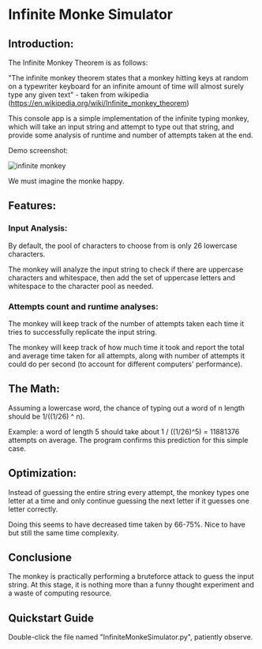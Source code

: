 # Infinite Monke Simulator

## Introduction:

The Infinite Monkey Theorem is as follows:

"The infinite monkey theorem states that a monkey hitting keys at random on a typewriter keyboard for an infinite amount of time will almost surely type any given text" - taken from wikipedia (https://en.wikipedia.org/wiki/Infinite_monkey_theorem)

This console app is a simple implementation of the infinite typing monkey, which will take an input string and attempt to type out that string, and provide some analysis of runtime and number of attempts taken at the end.

Demo screenshot:

![infinite monkey](https://github.com/user-attachments/assets/2df80320-ac49-4eed-91a0-14f81452870c)


We must imagine the monke happy.

## Features:
### Input Analysis:
By default, the pool of characters to choose from is only 26 lowercase characters.

The monkey will analyze the input string to check if there are uppercase characters and whitespace, then add the set of uppercase letters and whitespace to the character pool as needed.

### Attempts count and runtime analyses:
The monkey will keep track of the number of attempts taken each time it tries to successfully replicate the input string.

The monkey will keep track of how much time it took and report the total and average time taken for all attempts, along with number of attempts it could do per second (to account for different computers' performance).

## The Math:
Assuming a lowercase word, the chance of typing out a word of n length should be 1/((1/26) ^ n).

Example: a word of length 5 should take about 1 / ((1/26)^5) = 11881376 attempts on average.
The program confirms this prediction for this simple case.

## Optimization:
Instead of guessing the entire string every attempt, the monkey types one letter at a time and only continue guessing the next letter if it guesses one letter correctly.

Doing this seems to have decreased time taken by 66-75%. Nice to have but still the same time complexity.

## Conclusione
The monkey is practically performing a bruteforce attack to guess the input string. At this stage, it is nothing more than a funny thought experiment and a waste of computing resource.

## Quickstart Guide
Double-click the file named "InfiniteMonkeSimulator.py", patiently observe.
